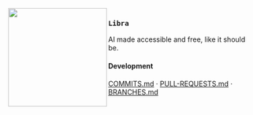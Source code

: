 <img src="https://github.com/libra-hq.png" align="left" width="200"/>

### `Libra`

AI made accessible and free, like it should be.


#### Development
<a href="https://github.com/libra-hq/.github/blob/main/docs/COMMITS.md">COMMITS.md</a> ·
<a href="https://github.com/libra-hq/.github/blob/main/docs/PULL-REQUESTS.md">PULL-REQUESTS.md</a> ·
<a href="https://github.com/libra-hq/.github/blob/main/docs/BRANCHES.md">BRANCHES.md</a>
